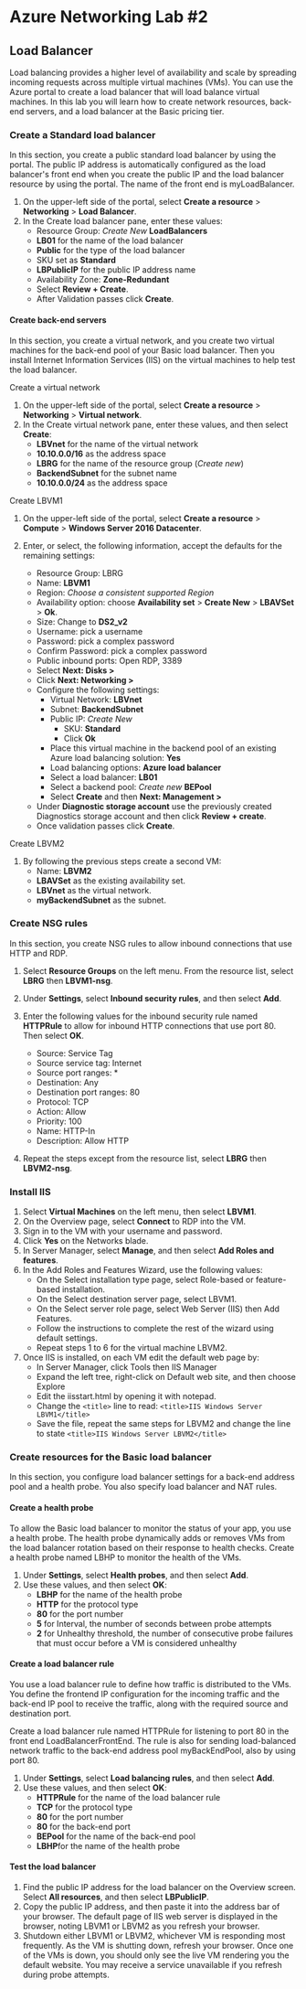 # Azure Networking Lab #2

## Load Balancer
Load balancing provides a higher level of availability and scale by spreading incoming requests across multiple virtual machines (VMs). You can use the Azure portal to create a load balancer that will load balance virtual machines. In this lab you will learn how to create network resources, back-end servers, and a load balancer at the Basic pricing tier.

### Create a Standard load balancer
In this section, you create a public standard load balancer by using the portal. The public IP address is automatically configured as the load balancer's front end when you create the public IP and the load balancer resource by using the portal. The name of the front end is myLoadBalancer.
1.	On the upper-left side of the portal, select **Create a resource** > **Networking** > **Load Balancer**.
2.	In the Create load balancer pane, enter these values:
    * Resource Group: *Create New* **LoadBalancers**
    * **LB01** for the name of the load balancer
    * **Public** for the type of the load balancer
    * SKU set as **Standard**
    * **LBPublicIP** for the public IP address name 
    * Availability Zone: **Zone-Redundant**
    * Select **Review + Create**.
    * After Validation passes click **Create**.

#### Create back-end servers
In this section, you create a virtual network, and you create two virtual machines for the back-end pool of your Basic load balancer. Then you install Internet Information Services (IIS) on the virtual machines to help test the load balancer.

Create a virtual network
1.	On the upper-left side of the portal, select **Create a resource** > **Networking** > **Virtual network**.
2.	In the Create virtual network pane, enter these values, and then select **Create**:
    * **LBVnet** for the name of the virtual network
    * **10.10.0.0/16** as the address space
    * **LBRG** for the name of the resource group (*Create new*)
    * **BackendSubnet** for the subnet name
    * **10.10.0.0/24** as the address space

Create LBVM1
1.	On the upper-left side of the portal, select **Create a resource** > **Compute** > **Windows Server 2016 Datacenter**.
2.	Enter, or select, the following information, accept the defaults for the remaining settings:

    * Resource Group: LBRG
    * Name: **LBVM1**
    * Region: *Choose a consistent supported Region*
    * Availability option: choose **Availability set** > **Create New** > **LBAVSet** > **Ok**.
    * Size: Change to **DS2_v2**
    * Username: pick a username
    * Password: pick a complex password
    * Confirm Password: pick a complex password
    * Public inbound ports: Open RDP, 3389
    * Select **Next: Disks >**
    * Click **Next: Networking >**
    * Configure the following settings: 
        * Virtual Network: **LBVnet**
        * Subnet: **BackendSubnet**
        * Public IP: *Create New*
            * SKU: **Standard**
            * Click **Ok**
        * Place this virtual machine in the backend pool of an existing Azure load balancing solution: **Yes**
        * Load balancing options: **Azure load balancer**
        * Select a load balancer: **LB01**
        * Select a backend pool: *Create new* **BEPool**
        * Select **Create** and then **Next: Management >**
    * Under **Diagnostic storage account** use the previously created Diagnostics storage account and then click  **Review + create**.
    * Once validation passes click **Create**.



Create LBVM2
1.	By following the previous steps create a second VM:
    * Name: **LBVM2**
    * **LBAVSet** as the existing availability set.
    * **LBVnet** as the virtual network.
    * **myBackendSubnet** as the subnet.
 
### Create NSG rules
In this section, you create NSG rules to allow inbound connections that use HTTP and RDP.
1.	Select **Resource Groups** on the left menu. From the resource list, select **LBRG** then **LBVM1-nsg**.
2.	Under **Settings**, select **Inbound security rules**, and then select **Add**.
3.	Enter the following values for the inbound security rule named **HTTPRule** to allow for inbound HTTP connections that use port 80. Then select **OK**.
    * Source: Service Tag
    * Source service tag: Internet
    * Source port ranges: *
    * Destination: Any
    * Destination port ranges: 80
    * Protocol: TCP
    * Action: Allow 
    * Priority: 100
    * Name: HTTP-In
    * Description: Allow HTTP
 
4.	Repeat the steps except from the resource list, select **LBRG** then **LBVM2-nsg**.

### Install IIS
1.	Select **Virtual Machines** on the left menu, then select **LBVM1**. 
2.	On the Overview page, select **Connect** to RDP into the VM.
3.	Sign in to the VM with your username and password.
4.	Click **Yes** on the Networks blade.
5.	In Server Manager, select **Manage**, and then select **Add Roles and features**. 
6.	In the Add Roles and Features Wizard, use the following values:
    * On the Select installation type page, select Role-based or feature-based installation.
    * On the Select destination server page, select LBVM1.
    * On the Select server role page, select Web Server (IIS) then Add Features.
    * Follow the instructions to complete the rest of the wizard using default settings.
    * Repeat steps 1 to 6 for the virtual machine LBVM2.
7.	Once IIS is installed, on each VM edit the default web page by:
    * In Server Manager, click Tools then IIS Manager
    * Expand the left tree, right-click on Default web site, and then choose Explore
    * Edit the iisstart.html by opening it with notepad.
    * Change the `<title>` line to read: `<title>IIS Windows Server LBVM1</title>`
    * Save the file, repeat the same steps for LBVM2 and change the line to state `<title>IIS Windows Server LBVM2</title>`

### Create resources for the Basic load balancer
In this section, you configure load balancer settings for a back-end address pool and a health probe. You also specify load balancer and NAT rules.

#### Create a health probe
To allow the Basic load balancer to monitor the status of your app, you use a health probe. The health probe dynamically adds or removes VMs from the load balancer rotation based on their response to health checks. Create a health probe named LBHP to monitor the health of the VMs.
1.	Under **Settings**, select **Health probes**, and then select **Add**.
2.	Use these values, and then select **OK**:
    * **LBHP** for the name of the health probe
    * **HTTP** for the protocol type
    * **80** for the port number
    * **5** for Interval, the number of seconds between probe attempts
    * **2** for Unhealthy threshold, the number of consecutive probe failures that must occur before a VM is considered unhealthy
 
#### Create a load balancer rule
You use a load balancer rule to define how traffic is distributed to the VMs. You define the frontend IP configuration for the incoming traffic and the back-end IP pool to receive the traffic, along with the required source and destination port.

Create a load balancer rule named HTTPRule for listening to port 80 in the front end LoadBalancerFrontEnd. The rule is also for sending load-balanced network traffic to the back-end address pool myBackEndPool, also by using port 80.
1.	Under **Settings**, select **Load balancing rules**, and then select **Add**.
2.	Use these values, and then select **OK**:
    * **HTTPRule** for the name of the load balancer rule
    * **TCP** for the protocol type
    * **80** for the port number
    * **80** for the back-end port
    * **BEPool** for the name of the back-end pool
    * **LBHP**for the name of the health probe 

#### Test the load balancer
1.	Find the public IP address for the load balancer on the Overview screen. Select **All resources**, and then select **LBPublicIP**.
2.	Copy the public IP address, and then paste it into the address bar of your browser. The default page of IIS web server is displayed in the browser, noting LBVM1 or LBVM2 as you refresh your browser.
3.	Shutdown either LBVM1 or LBVM2, whichever VM is responding most frequently.  As the VM is shutting down, refresh your browser.  Once one of the VMs is down, you should only see the live VM rendering you the default website.  You may receive a service unavailable if you refresh during probe attempts. 

